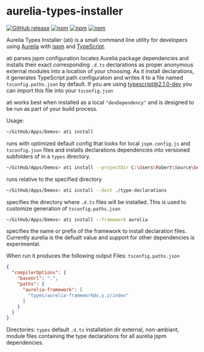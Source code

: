 # aurelia-types-installer
[![GitHub release](https://img.shields.io/github/release/aluanhaddad/aurelia-types-installer.svg)]()
[![npm](https://img.shields.io/npm/v/aurelia-types-installer.svg)](aluanhaddad/aurelia-types-installer)
[![npm](https://img.shields.io/npm/l/aurelia-types-installer.svg)](aluanhaddad/aurelia-types-installer)
[![npm](https://img.shields.io/npm/dt/aurelia-types-installer.svg)](aluanhaddad/aurelia-types-installers)    

Aurelia Types Installer (ati) is a small command line utility for developers using [Aurelia](https://github.com/Aurelia) with [jspm](//jspm.io/) and [TypeScript](https://github.com/Microsoft/TypeScript).

ati parses jspm configuration locates Aurelia package dependencies and installs their exact corresponding `.d.ts` declarations as proper
anonymous external modules into a location of your choosing. As it install declarations, it generates TypeScript path configuratoin and 
writes it to a file named `tsconfig.paths.json` by default. If you are using typescript@2.1.0-dev you can import this file into your `tsconfig.json`

ati works best when installed as a local `"devDependency"` and is designed to be run as part of your build process.

Usage:

```bash
~/GitHub/Apps/Demos> ati install
```
runs with optimized default config that looks for local `jspm.config.js` and `tsconfig.json` files and installs declarations dependencies 
into versioned subfolders of in a `types` directory.

```bash
~/GitHub/Apps/Demos> ati install --projectDir C:\Users\Robert\Source\bobs-app
```
runs relative to the specified directory

```bash
~/GitHub/Apps/Demos> ati install --dest ./type-declarations
```
specifies the directory where `.d.ts` files will be installed. This is used to customize generation of `tsconfig.paths.json`

```bash
~/GitHub/Apps/Demos> ati install --framework aurelia
```
specifies the name or prefix of the framework to install declaration files. Currently aurelia is the defualt value and support for other dependencies is experimental.

When run it produces the following output
Files:
`tsconfig.paths.json`
```JSON
{
  "compilerOptions": {
    "baseUrl": ".",
    "paths": {
      "aurelia-framework": [
        "types/aurelia-framework@x.y.z/index"
      ]
    }
  }
}
```
Directories:
`types` default `.d.ts` installation dir
external, non-ambiant, module files containing the type declarations for all aurelia jspm dependencies.
